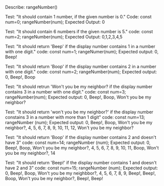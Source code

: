 Describe: rangeNumber()

Test: "It should contain 1 number, if the given number is 0."
Code:
const num=0;
rangeNumber(num);
Expected Output: 0

Test: "It should contain 6 numbers if the given number is 5."
code:
const num=2;
rangeNumber(num);
Expected Output: 0,1,2,3,4,5

Test: "It should return 'Beep' if the display number contains 1 in a number with one digit."
code:
const num=1;
rangeNumer(num);
Expected output: 0, Beep!

Test: "It should return 'Boop' if the display number contains 2 in a number with one digit."
code:
const num=2;
rangeNumber(num);
Expected output: 0, Beep!, Boop

Test: "It should retrun 'Won't you be my neighbor? if the display number contains 3 in a number with one digit."
code:
const num=3;
rangeNumber(num);
Expected output: 0, Beep!, Boop, Won't you be my neighbor?

Test: "It should return 'won't you be my neighbor?' if the display number constains 3 in a number with more than 1 digit"
code:
const num=13;
rangeNumber (num);
Expected output: 0, Beep!, Boop, Won't you be my neighbor?, 4, 5, 6, 7, 8, 9, 10, 11, 12, Won't you be my neighbor?

Test: "It should return 'Boop' if the display number contains 2 and doesn't have 3"
code:
const num=14;
rangeNumber (num);
Expected output: 0, Beep!, Boop, Won't you be my neighbor?, 4, 5, 6, 7, 8, 9, 10, 11, Boop, Won't you be my neighbor?, 14

Test: "It should return 'Beep!' if the display number contains 1 and doesn't have 2 and 3"
code:
const num=15;
rangeNumber (num);
Expected output: 0, Beep!, Boop, Won't you be my neighbbor?, 4, 5, 6, 7, 8, 9, Beep!, Beep!, Boop, Won't you be my neighbor?, Beep!, Beep!